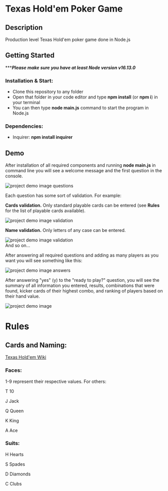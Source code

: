 # Texas Hold'em Poker Game
## Description
Production level Texas Hold'em poker game done in Node.js
## Getting Started
******Please make sure you have at least Node version v16.13.0***
### Installation & Start:
* Clone this repository to any folder
* Open that folder in your code editor and type **npm install** (or **npm i**) in your terminal
* You can then type **node main.js** command to start the program in Node.js
### Dependencies:
* Inquirer: **npm install inquirer**
## Demo
  After installation of all required components and running **node main.js** in command line you will see a welcome message and the first question in the console.
  
  ![project demo image questions](https://i.ibb.co/QYxwb5T/Screenshot-line-question.png)
  
  Each question has some sort of validation. For example:
  
  **Cards validation.** Only standard playable cards can be entered (see **Rules** for the list of playable cards available).
  
  ![project demo image validation](https://i.ibb.co/H47d2tz/community-cards-validation.png)
  
  **Name validation.** Only letters of any case can be entered.
  
  ![project demo image validation](https://i.ibb.co/cTtZmPv/name-validation.png)   
  And so on...
  
  After answering all required questions and adding as many players as you want you will see something like this:
  
  ![project demo image answers](https://i.ibb.co/CKhd3jZ/Screenshot-lines-of-answers.png)
  
  After answering "yes" (y) to the "ready to play?" question, you will see the summary of all information you entered, results, combinations that were found, kicker cards of their highest combo, and ranking of players based on their hand value.
  
  ![project demo image](https://i.ibb.co/ysSVGv7/Screenshot-61.png)

# Rules
## Cards and Naming:

[Texas Hold'em Wiki](https://en.wikipedia.org/wiki/Texas_hold_'em)

### Faces:

1-9 represent their respective values. For others:

T	10

J	Jack

Q	Queen

K	King

A	Ace

### Suits:

H	Hearts

S	Spades

D	Diamonds

C	Clubs
